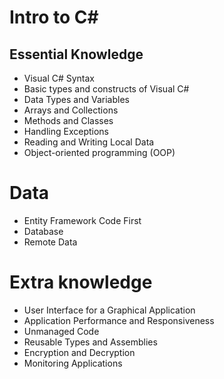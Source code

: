 # Intro to C#

## Essential Knowledge
* Visual C# Syntax
* Basic types and constructs of Visual C#
* Data Types and Variables
* Arrays and Collections
* Methods and Classes
* Handling Exceptions
* Reading and Writing Local Data
* Object-oriented programming (OOP)

# Data
* Entity Framework Code First
* Database
* Remote Data

# Extra knowledge
* User Interface for a Graphical Application
* Application Performance and Responsiveness
* Unmanaged Code
* Reusable Types and Assemblies
* Encryption and Decryption
* Monitoring Applications
